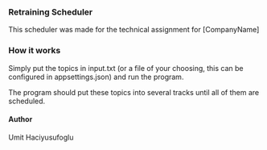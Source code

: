 ### Retraining Scheduler

This scheduler was made for the technical assignment for [CompanyName]

### How it works
Simply put the topics in input.txt (or a file of your choosing, this can be configured in appsettings.json) and run the program.

The program should put these topics into several tracks until all of them are scheduled.

#### Author
Umit Haciyusufoglu

